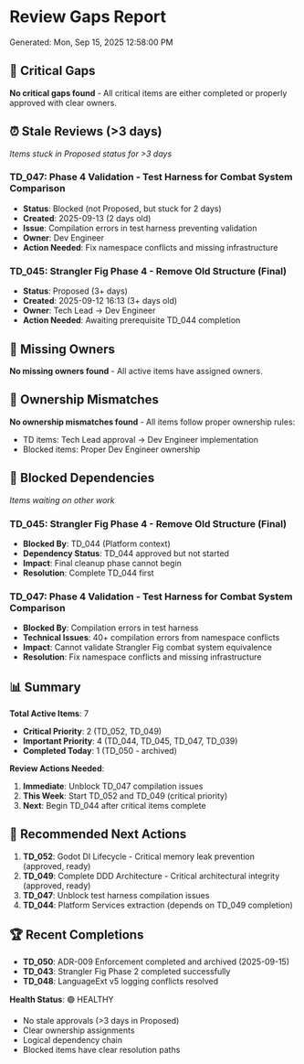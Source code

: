 # Review Gaps Report
Generated: Mon, Sep 15, 2025 12:58:00 PM

## 🚨 Critical Gaps
**No critical gaps found** - All critical items are either completed or properly approved with clear owners.

## ⏰ Stale Reviews (>3 days)
*Items stuck in Proposed status for >3 days*

### TD_047: Phase 4 Validation - Test Harness for Combat System Comparison
- **Status**: Blocked (not Proposed, but stuck for 2 days)
- **Created**: 2025-09-13 (2 days old)
- **Issue**: Compilation errors in test harness preventing validation
- **Owner**: Dev Engineer
- **Action Needed**: Fix namespace conflicts and missing infrastructure

### TD_045: Strangler Fig Phase 4 - Remove Old Structure (Final)
- **Status**: Proposed (3+ days)
- **Created**: 2025-09-12 16:13 (3+ days old)
- **Owner**: Tech Lead → Dev Engineer
- **Action Needed**: Awaiting prerequisite TD_044 completion

## 👤 Missing Owners
**No missing owners found** - All active items have assigned owners.

## 🔄 Ownership Mismatches
**No ownership mismatches found** - All items follow proper ownership rules:
- TD items: Tech Lead approval → Dev Engineer implementation
- Blocked items: Proper Dev Engineer ownership

## 🚧 Blocked Dependencies
*Items waiting on other work*

### TD_045: Strangler Fig Phase 4 - Remove Old Structure (Final)
- **Blocked By**: TD_044 (Platform context)
- **Dependency Status**: TD_044 approved but not started
- **Impact**: Final cleanup phase cannot begin
- **Resolution**: Complete TD_044 first

### TD_047: Phase 4 Validation - Test Harness for Combat System Comparison
- **Blocked By**: Compilation errors in test harness
- **Technical Issues**: 40+ compilation errors from namespace conflicts
- **Impact**: Cannot validate Strangler Fig combat system equivalence
- **Resolution**: Fix namespace conflicts and missing infrastructure

## 📊 Summary

**Total Active Items**: 7
- **Critical Priority**: 2 (TD_052, TD_049)
- **Important Priority**: 4 (TD_044, TD_045, TD_047, TD_039)
- **Completed Today**: 1 (TD_050 - archived)

**Review Actions Needed**:
1. **Immediate**: Unblock TD_047 compilation issues
2. **This Week**: Start TD_052 and TD_049 (critical priority)
3. **Next**: Begin TD_044 after critical items complete

## 🎯 Recommended Next Actions
1. **TD_052**: Godot DI Lifecycle - Critical memory leak prevention (approved, ready)
2. **TD_049**: Complete DDD Architecture - Critical architectural integrity (approved, ready)
3. **TD_047**: Unblock test harness compilation issues
4. **TD_044**: Platform Services extraction (depends on TD_049 completion)

## 🏆 Recent Completions
- **TD_050**: ADR-009 Enforcement completed and archived (2025-09-15)
- **TD_043**: Strangler Fig Phase 2 completed successfully
- **TD_048**: LanguageExt v5 logging conflicts resolved

**Health Status**: 🟢 HEALTHY
- No stale approvals (>3 days in Proposed)
- Clear ownership assignments
- Logical dependency chain
- Blocked items have clear resolution paths